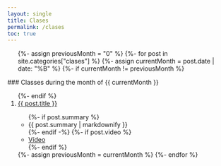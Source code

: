 ```yaml
---
layout: single
title: Clases
permalink: /clases
toc: true
---
```

 
 <ol>
  {%- assign previousMonth = "0" %}
  {%- for post in site.categories["clases"]  %}
      {%- assign currentMonth = post.date | date: "%B" %}
      {%- if currentMonth != previousMonth %}
</ol>
### Classes during the month of {{ currentMonth }}

<ol reversed>
      {%- endif %}
<li> <a href="{{site.baseurl}}{{ post.url }}">{{ post.title }}</a></li>
  <ul>
    {%- if post.summary %}<li>{{ post.summary | markdownify }}</li>{%- endif -%}
    {%- if post.video %}<li> <a href="https://youtu.be/{{post.video}}">Vídeo</a> </li>{%- endif %}
  </ul>
      {%- assign previousMonth = currentMonth %}
  {%- endfor %}

